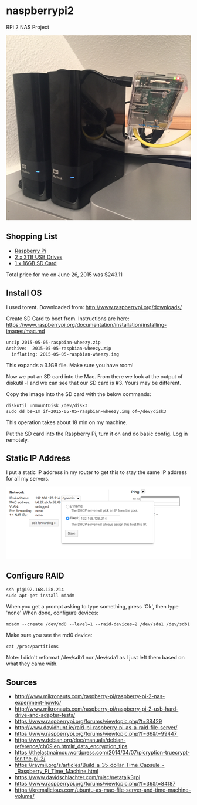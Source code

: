 # naspberrypi2
RPi 2 NAS Project

![alt setup](images/naspberry.jpg)


## Shopping List

* [Raspberry Pi](http://www.amazon.com/gp/product/B00TFV5QTA)
* [2 x 3TB USB Drives](http://www.amazon.com/gp/product/B00E3RH63A)
* [1 x 16GB SD Card](http://www.amazon.com/gp/product/B00M55C0LK)

Total price for me on June 26, 2015 was $243.11

## Install OS

I used torent.  Downloaded from: 
http://www.raspberrypi.org/downloads/

Create SD Card to boot from.  Instructions are here: 
https://www.raspberrypi.org/documentation/installation/installing-images/mac.md

```
unzip 2015-05-05-raspbian-wheezy.zip
Archive:  2015-05-05-raspbian-wheezy.zip
  inflating: 2015-05-05-raspbian-wheezy.img
```
This expands a 3.1GB file.  Make sure you have room!  

Now we put an SD card into the Mac.  From there we look at the output of diskutil -l 
and we can see that our SD card is #3.  Yours may be different.  

Copy the image into the SD card with the below commands:

```
diskutil unmountDisk /dev/disk3
sudo dd bs=1m if=2015-05-05-raspbian-wheezy.img of=/dev/disk3
```

This operation takes about 18 min on my machine. 

Put the SD card into the Raspberry Pi, turn it on and do basic config.  Log in remotely.

## Static IP Address

I put a static IP address in my router to get this to stay the same IP address for all my servers. 

![alt router](images/static-route.png)

## Configure RAID

```
ssh pi@192.168.128.214
sudo apt-get install mdadm 
```
When you get a prompt asking to type something, press 'Ok', then type 'none'
When done, configure devices:

```
mdadm --create /dev/md0 --level=1 --raid-devices=2 /dev/sda1 /dev/sdb1
```
Make sure you see the md0 device: 
```
cat /proc/partitions
```
Note: I didn't reformat /dev/sdb1 nor /dev/sda1 as I just left them based on what they came with. 

## Sources

* http://www.mikronauts.com/raspberry-pi/raspberry-pi-2-nas-experiment-howto/
* http://www.mikronauts.com/raspberry-pi/raspberry-pi-2-usb-hard-drive-and-adapter-tests/ 
* https://www.raspberrypi.org/forums/viewtopic.php?t=38429 
* http://www.davidhunt.ie/raid-pi-raspberry-pi-as-a-raid-file-server/
* https://www.raspberrypi.org/forums/viewtopic.php?f=66&t=99447 
* https://www.debian.org/doc/manuals/debian-reference/ch09.en.html#_data_encryption_tips 
* https://thelastmaimou.wordpress.com/2014/04/07/picryption-truecrypt-for-the-pi-2/
* https://raymii.org/s/articles/Build_a_35_dollar_Time_Capsule_-_Raspberry_Pi_Time_Machine.html
* https://www.davidschlachter.com/misc/netatalk3rpi
* https://www.raspberrypi.org/forums/viewtopic.php?f=36&t=84187
* https://kremalicious.com/ubuntu-as-mac-file-server-and-time-machine-volume/ 
